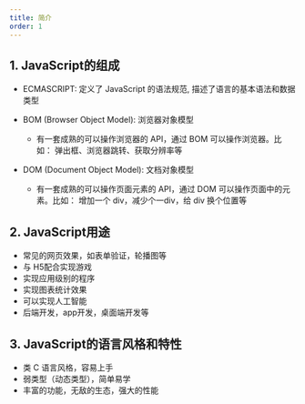 ```yaml
---
title: 简介
order: 1
---
```


## 1. JavaScript的组成

+ ECMASCRIPT: 定义了 JavaScript 的语法规范, 描述了语言的基本语法和数据类型
+ BOM (Browser Object Model): 浏览器对象模型

  + 有一套成熟的可以操作浏览器的 API，通过 BOM 可以操作浏览器。比如： 弹出框、浏览器跳转、获取分辨率等
+ DOM (Document Object Model): 文档对象模型
  + 有一套成熟的可以操作页面元素的 API，通过 DOM 可以操作页面中的元素。比如： 增加一个 div，减少个一div，给 div 换个位置等

## 2. JavaScript用途

+ 常见的网页效果，如表单验证，轮播图等
+ 与 H5配合实现游戏
+ 实现应用级别的程序
+ 实现图表统计效果
+ 可以实现人工智能
+ 后端开发，app开发，桌面端开发等

## 3. JavaScript的语言风格和特性

- 类 C 语言风格，容易上手
- 弱类型（动态类型），简单易学
- 丰富的功能，无敌的生态，强大的性能
